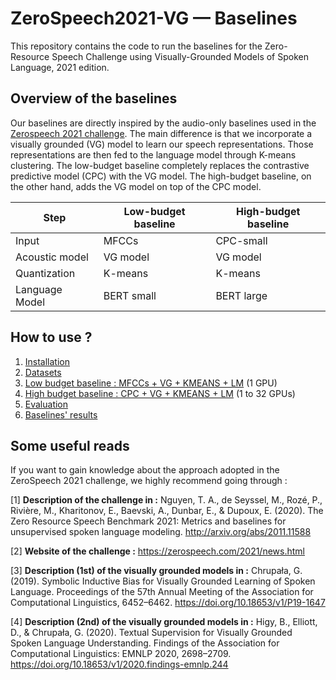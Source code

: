 # ZeroSpeech2021-VG &mdash; Baselines

This repository contains the code to run the baselines for the Zero-Resource Speech Challenge using Visually-Grounded Models of Spoken Language, 2021 edition.

## Overview of the baselines

Our baselines are directly inspired by the audio-only baselines used in the [Zerospeech 2021 challenge](https://github.com/bootphon/zerospeech2021_baseline).
The main difference is that we incorporate a visually grounded (VG) model to learn our speech representations. Those representations are then fed to the language model through K-means clustering.
The low-budget baseline completely replaces the contrastive predictive model (CPC) with the VG model. The high-budget baseline, on the other hand, adds the VG model on top of the CPC model.

| Step | Low-budget baseline | High-budget baseline |
---|---|---
| Input | MFCCs | CPC-small |
| Acoustic model | VG model | VG model |
| Quantization | K-means | K-means |
| Language Model | BERT small | BERT large |

## How to use ?

1) [Installation](./docs/INSTALLATION.md)
2) [Datasets](./docs/DATASETS.md)
3) [Low budget baseline : MFCCs + VG + KMEANS + LM](./docs/LOWBUDGET.md) (1 GPU)
4) [High budget baseline : CPC + VG + KMEANS + LM](./docs/HIGHBUDGET.md) (1 to 32 GPUs)
5) [Evaluation](./docs/EVALUATION.md)
6) [Baselines' results](./docs/RESULTS.md)


## Some useful reads

If you want to gain knowledge about the approach adopted in the ZeroSpeech 2021 challenge, we highly recommend going through :

[1] **Description of the challenge in :** Nguyen, T. A., de Seyssel, M., Rozé, P., Rivière, M., Kharitonov, E., Baevski, A., Dunbar, E., & Dupoux, E. (2020). The Zero Resource Speech Benchmark 2021: Metrics and baselines for unsupervised spoken language modeling. http://arxiv.org/abs/2011.11588

[2] **Website of the challenge :** https://zerospeech.com/2021/news.html

[3] **Description (1st) of the visually grounded models in :** Chrupała, G. (2019). Symbolic Inductive Bias for Visually Grounded Learning of Spoken Language. Proceedings of the 57th Annual Meeting of the Association for Computational Linguistics, 6452–6462. https://doi.org/10.18653/v1/P19-1647

[4] **Description (2nd) of the visually grounded models in :** Higy, B., Elliott, D., & Chrupała, G. (2020). Textual Supervision for Visually Grounded Spoken Language Understanding. Findings of the Association for Computational Linguistics: EMNLP 2020, 2698–2709. https://doi.org/10.18653/v1/2020.findings-emnlp.244

